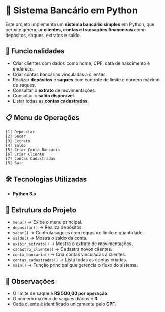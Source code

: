# 🏦 Sistema Bancário em Python

Este projeto implementa um **sistema bancário simples** em Python, que permite gerenciar **clientes, contas e transações financeiras** como depósitos, saques, extratos e saldo.

## 🚀 Funcionalidades

* Criar clientes com dados como nome, CPF, data de nascimento e endereço.
* Criar contas bancárias vinculadas a clientes.
* Realizar **depósitos** e **saques** com controle de limite e número máximo de saques.
* Consultar o **extrato** de movimentações.
* Consultar o **saldo disponível**.
* Listar todas as **contas cadastradas**.

## 📋 Menu de Operações

```
[1] Depositar  
[2] Sacar  
[3] Extrato  
[4] Saldo  
[5] Criar Conta Bancária  
[6] Criar Cliente  
[7] Contas Cadastradas  
[8] Sair  
```

## 🛠️ Tecnologias Utilizadas

* **Python 3.x**

## 📂 Estrutura do Projeto

* `menu()` → Exibe o menu principal.
* `depositar()` → Realiza depósitos.
* `sacar()` → Controla saques com regras de limite e quantidade.
* `saldo()` → Mostra o saldo da conta.
* `exibir_extrato()` → Mostra o extrato de movimentações.
* `cadastro_cliente()` → Cadastra novos clientes.
* `conta_bancaria()` → Cria contas vinculadas a clientes.
* `contas_cadastradas()` → Lista todas as contas criadas.
* `main()` → Função principal que gerencia o fluxo do sistema.

## 📌 Observações

* O limite de saque é **R\$ 500,00 por operação**.
* O número máximo de saques diários é **3**.
* Cada cliente é identificado unicamente pelo **CPF**.

